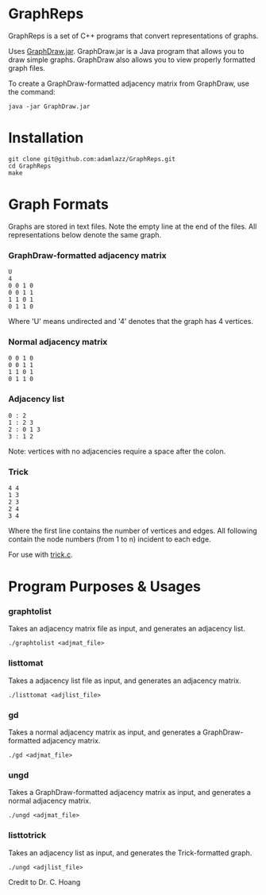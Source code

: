 # GraphReps
GraphReps is a set of C++ programs that convert representations of graphs.

Uses [GraphDraw.jar](http://multires.caltech.edu/~keenan/GraphDraw/index.html). GraphDraw.jar is a Java program that allows you to draw simple graphs. GraphDraw also allows you to view properly formatted graph files.

To create a GraphDraw-formatted adjacency matrix from GraphDraw, use the command:

```
java -jar GraphDraw.jar
```

# Installation

```
git clone git@github.com:adamlazz/GraphReps.git
cd GraphReps
make
```

# Graph Formats
Graphs are stored in text files. Note the empty line at the end of the files. All representations below denote the same graph.

### GraphDraw-formatted adjacency matrix

```
U
4
0 0 1 0
0 0 1 1
1 1 0 1
0 1 1 0

```

Where 'U' means undirected and '4' denotes that the graph has 4 vertices.

### Normal adjacency matrix

```
0 0 1 0
0 0 1 1
1 1 0 1
0 1 1 0

```

### Adjacency list

```
0 : 2
1 : 2 3
2 : 0 1 3
3 : 1 2

```

Note: vertices with no adjacencies require a space after the colon.

### Trick

```
4 4
1 3
2 3
2 4
3 4
```

Where the first line contains the number of vertices and edges. All following contain the node numbers (from 1 to n) incident to each edge.

For use with [trick.c](http://mat.gsia.cmu.edu/COLOR/solvers/trick.c).

# Program Purposes & Usages
### graphtolist
Takes an adjacency matrix file as input, and generates an adjacency list.

```
./graphtolist <adjmat_file>
```

### listtomat
Takes a adjacency list file as input, and generates an adjacency matrix.

```
./listtomat <adjlist_file>
```

### gd
Takes a normal adjacency matrix as input, and generates a GraphDraw-formatted adjacency matrix.

```
./gd <adjmat_file>
```

### ungd
Takes a GraphDraw-formatted adjacency matrix as input, and generates a normal adjacency matrix.

```
./ungd <adjmat_file>
```

### listtotrick
Takes an adjacency list as input, and generates the Trick-formatted graph.

```
./ungd <adjlist_file>
```

Credit to Dr. C. Hoang
